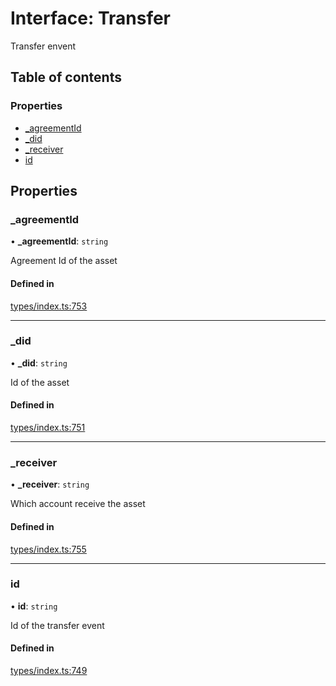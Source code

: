 # Interface: Transfer

Transfer envent

## Table of contents

### Properties

- [\_agreementId](Transfer.md#_agreementid)
- [\_did](Transfer.md#_did)
- [\_receiver](Transfer.md#_receiver)
- [id](Transfer.md#id)

## Properties

### \_agreementId

• **\_agreementId**: `string`

Agreement Id of the asset

#### Defined in

[types/index.ts:753](https://github.com/nevermined-io/react-components/blob/090277e/catalog/src/types/index.ts#L753)

___

### \_did

• **\_did**: `string`

Id of the asset

#### Defined in

[types/index.ts:751](https://github.com/nevermined-io/react-components/blob/090277e/catalog/src/types/index.ts#L751)

___

### \_receiver

• **\_receiver**: `string`

Which account receive the asset

#### Defined in

[types/index.ts:755](https://github.com/nevermined-io/react-components/blob/090277e/catalog/src/types/index.ts#L755)

___

### id

• **id**: `string`

Id of the transfer event

#### Defined in

[types/index.ts:749](https://github.com/nevermined-io/react-components/blob/090277e/catalog/src/types/index.ts#L749)
